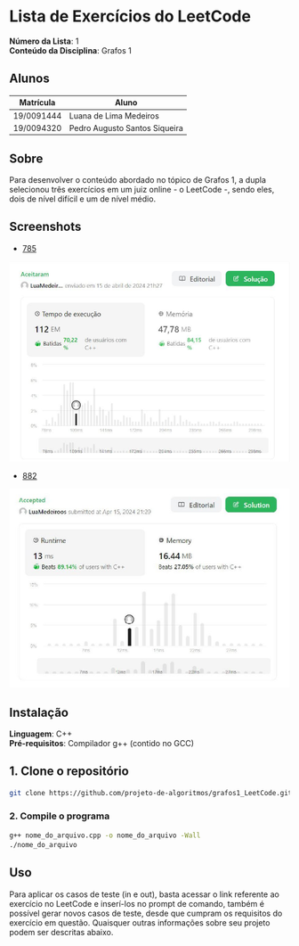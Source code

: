 # Lista de Exercícios do LeetCode

**Número da Lista**: 1<br>
**Conteúdo da Disciplina**: Grafos 1<br>

## Alunos
|Matrícula | Aluno |
| -- | -- |
| 19/0091444  |  Luana de Lima Medeiros |
| 19/0094320  |  Pedro Augusto Santos Siqueira |

## Sobre 
Para desenvolver o conteúdo abordado no tópico de Grafos 1, a dupla selecionou três exercícios em um juiz online - o LeetCode -, sendo eles, dois de nível difícil e um de nível médio.

## Screenshots
- [785](https://leetcode.com/problems/is-graph-bipartite/description/)
<img width="734" alt="Is Graph Bipartite?" src="https://github.com/projeto-de-algoritmos/Grafos1_LeetCode/blob/master/img/leetcode_785.jpg">

- [882](https://leetcode.com/problems/reachable-nodes-in-subdivided-graph/description/)
<img width="734" alt="I" src="https://github.com/projeto-de-algoritmos/Grafos1_LeetCode/blob/master/img/leetcode_882.jpg">

## Instalação 
**Linguagem**: C++<br>
**Pré-requisitos**: Compilador g++ (contido no GCC)<br>

## 1. Clone o repositório 

```bash
git clone https://github.com/projeto-de-algoritmos/grafos1_LeetCode.git
```

### 2. Compile o programa

```bash
g++ nome_do_arquivo.cpp -o nome_do_arquivo -Wall 
./nome_do_arquivo
```

## Uso 
Para aplicar os casos de teste (in e out), basta acessar o link referente ao exercício no LeetCode e inserí-los no prompt de comando, também é possível gerar novos casos de teste, desde que cumpram os requisitos do exercício em questão.
Quaisquer outras informações sobre seu projeto podem ser descritas abaixo.





